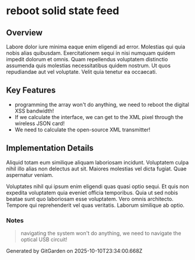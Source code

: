 # reboot solid state feed

## Overview
Labore dolor iure minima eaque enim eligendi ad error. Molestias qui quia nobis alias quibusdam. Exercitationem sequi in nisi numquam quidem impedit dolorum et omnis. Quam repellendus voluptatem distinctio assumenda quis molestias necessitatibus quidem nostrum. Ut quos repudiandae aut vel voluptate. Velit quia tenetur ea occaecati.

## Key Features
- programming the array won't do anything, we need to reboot the digital XSS bandwidth!
- If we calculate the interface, we can get to the XML pixel through the wireless JSON card!
- We need to calculate the open-source XML transmitter!

## Implementation Details
Aliquid totam eum similique aliquam laboriosam incidunt. Voluptatem culpa nihil illo alias non delectus aut sit. Maiores molestias vel dicta fugiat. Quae aspernatur veniam.
 Voluptates nihil qui ipsum enim eligendi quas quasi optio sequi. Et quis non expedita voluptatem quia eveniet officia temporibus. Quia ut sed nobis beatae sunt quo laboriosam esse voluptatem. Vero omnis architecto. Tempore qui reprehenderit vel quas veritatis. Laborum similique ab optio.

### Notes
> navigating the system won't do anything, we need to navigate the optical USB circuit!

Generated by GitGarden on 2025-10-10T23:34:00.668Z